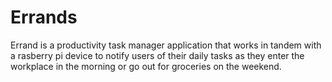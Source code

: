 # Errands

Errand is a productivity task manager application that works in tandem with a rasberry pi device to notify users of their daily tasks as they enter the workplace in the morning or go out for groceries on the weekend. 
